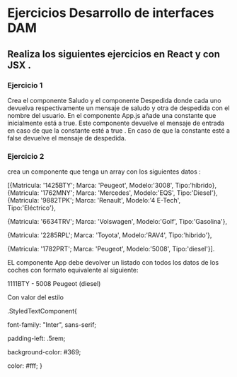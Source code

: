 # Ejercicios Desarrollo de interfaces DAM
## Realiza los siguientes ejercicios en React y con JSX .

 

### Ejercicio 1 
Crea el componente Saludo y el componente Despedida donde cada uno devuelva respectivamente  un mensaje de saludo y otra de despedida con el nombre del usuario. En el componente App.js añade una constante que inicialmente está a true. Este componente devuelve el mensaje de entrada en caso de que la constante esté a true . En caso de que la constante esté a false devuelve el mensaje de despedida.


### Ejercicio 2
 crea un componente que tenga un array con los siguientes datos : 

[{Matricula: '1425BTY'; Marca: 'Peugeot', Modelo:'3008', Tipo:'híbrido}, {Matricula: '1762MNY'; Marca: 'Mercedes', Modelo:'EQS', Tipo:'Diesel'},{Matricula: '9882TPK'; Marca: 'Renault', Modelo:'4 E-Tech', Tipo:'Eléctrico'}, 

{Matricula: '6634TRV'; Marca: 'Volswagen', Modelo:'Golf', Tipo:'Gasolina'}, 

{Matricula: '2285RPL'; Marca: 'Toyota', Modelo:'RAV4', Tipo:'hibrido'}, 

{Matricula: '1782PRT'; Marca: 'Peugeot', Modelo:'5008', Tipo:'diesel'}]. 

EL componente App debe devolver un listado con todos los datos de los coches con  formato  equivalente al siguiente: 

<div class="StyledTextComponent"> 1111BTY - 5008 Peugeot (diesel) </div>

Con valor del estilo 

.StyledTextComponent{

 font-family: "Inter", sans-serif;

 padding-left: .5rem;

background-color: #369;

color: #fff;
}